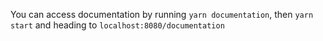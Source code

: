 You can access documentation by running `yarn documentation`, then `yarn start` and heading to `localhost:8080/documentation`
